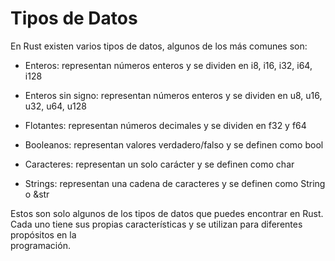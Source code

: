 # Tipos de Datos

En Rust existen varios tipos de datos, algunos de los más comunes son:

- Enteros: representan números enteros y se dividen en i8, i16, i32, i64, i128

- Enteros sin signo: representan números enteros y se dividen en u8, u16, u32, u64, u128

- Flotantes: representan números decimales y se dividen en f32 y f64

- Booleanos: representan valores verdadero/falso y se definen como bool

- Caracteres: representan un solo carácter y se definen como char

- Strings: representan una cadena de caracteres y se definen como String o &str

Estos son solo algunos de los tipos de datos que puedes encontrar en Rust. \
Cada uno tiene sus propias características y se utilizan para diferentes propósitos en la \
programación.

